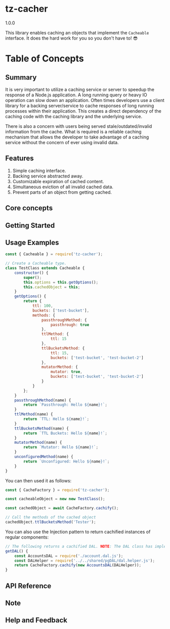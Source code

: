# tz-cacher

1.0.0

This library enables caching an objects that implement the `Cacheable` interface. It does the hard work for you so you don't have to! 😎

# Table of Concepts

## Summary
It is very important to utilize a caching service or server to speedup the response of a Node.js application. A long running query or heavy IO operation can slow down an application. Often times developers use a client library for a backing server/service to cache responses of long running processes within their application. This creates a direct dependency of the caching code with the caching library and the underlying service.

There is also a concern with users being served stale/outdated/invalid information from the cache. What is required is a reliable caching mechanism that allows the developer to take advantage of a caching service without the concern of ever using invalid data.

## Features
1.  Simple caching interface.
2.  Backing service abstracted away.
3.  Customizable expiration of cached content.
4.  Simultaneous eviction of all invalid cached data.
5.  Prevent parts of an object from getting cached.

## Core concepts

## Getting Started

## Usage Examples
```javascript
const { Cacheable } = require('tz-cacher');

// Create a Cacheable type.
class TestClass extends Cacheable {
    constructor() {
        super();
        this.options = this.getOptions();
        this.cachedObject = this;
    }
    getOptions() {
        return {
            ttl: 100,
            buckets: ['test-bucket'],
            methods: {
                passthroughMethod: {
                    passthrough: true
                },
                ttlMethod: {
                    ttl: 15
                },
                ttlBucketsMethod: {
                    ttl: 15,
                    buckets: ['test-bucket', 'test-bucket-2']
                },
                mutatorMethod: {
                    mutator: true,
                    buckets: ['test-bucket', 'test-bucket-2']
                }
            }
        };
    }
    passthroughMethod(name) {
        return `Passthrough: Hello ${name}!`;
    }
    ttlMethod(name) {
        return `TTL: Hello ${name}!`;
    }
    ttlBucketsMethod(name) {
        return `TTL Buckets: Hello ${name}!`;
    }
    mutatorMethod(name) {
        return `Mutator: Hello ${name}!`;
    }
    unconfiguredMethod(name) {
        return `Unconfigured: Hello ${name}!`;
    }
}
```

You can then used it as follows:
```javascript
const { CacheFactory } = require('tz-cacher');

const cacheableObject = new new TestClass();

const cachedObject = await CacheFactory.cachify();

// Call the methods of the cached object
cachedObject.ttlBucketsMethod('Tester');
```

You can also use the Injection pattern to return cachified instances of regular components:
```javascript
// The following returns a cachified DAL. NOTE: The DAL class has implemented the Cacheable interface.
getDAL() {
    const AccountsDAL = require('./account.dal.js');
    const DALHelper = require('../../shared/pgDAL/dal.helper.js');
    return CacheFactory.cachify(new AccountsDAL(DALHelper));
}
```

## API Reference

## Note

## Help and Feedback



